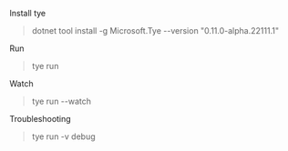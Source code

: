 Install tye
> dotnet tool install -g Microsoft.Tye --version "0.11.0-alpha.22111.1"

Run
> tye run

Watch
> tye run --watch

Troubleshooting
> tye run -v debug